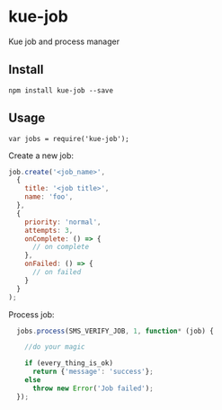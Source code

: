 
# kue-job
Kue job and process manager

## Install   
``` npm install kue-job --save ```

## Usage

``` var jobs = require('kue-job'); ```

Create a new job:

```js
job.create('<job_name>',
  {
    title: '<job title>',
    name: 'foo',
  },
  {
    priority: 'normal',
    attempts: 3,
    onComplete: () => {
      // on complete
    },
    onFailed: () => {
      // on failed
    }
  }
);
```

Process job:  

```js
  jobs.process(SMS_VERIFY_JOB, 1, function* (job) {

    //do your magic

    if (every_thing_is_ok)
      return {'message': 'success'};
    else
      throw new Error('Job failed');
  });
```
